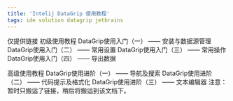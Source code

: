 ```yaml
---  
title: 'Intelij DataGrip 使用教程'  
tags: ide solution datagrip jetbrains  
---  
```

  

<script>
window.location.href='https://blog.csdn.net/u013870094/article/details/79460787';
</script>

仅提供链接
初级使用教程
DataGrip使用入门（一） —— 安装与数据源管理
DataGrip使用入门（二） —— 常用设置
DataGrip使用入门（三） —— 常用操作
DataGrip使用入门（四） —— 导出数据

高级使用教程
DataGrip使用进阶（一） —— 导航及搜索
DataGrip使用进阶（二） —— 代码提示及格式化
DataGrip使用进阶（三） —— 文本编辑器
注意：暂时只搬运了链接，稍后将搬运到该文档下。